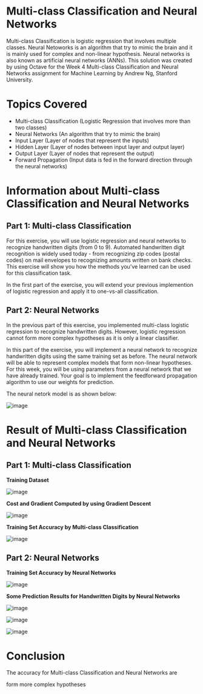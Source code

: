 # Multi-class Classification and Neural Networks
Multi-class Classification is logistic regression that involves multiple classes. Neural Netoworks is an algorithm that try to mimic the brain and it is mainly used for complex and non-linear hypothesis. Neural networks is also known as artificial neural networks (ANNs). This solution was created by using Octave for the Week 4 Multi-class Classification and Neural Networks assignment for Machine Learning by Andrew Ng, Stanford University. 

# Topics Covered 
- Multi-class Classification (Logistic Regression that involves more than two classes)
- Neural Networks (An algorithm that try to mimic the brain)
- Input Layer (Layer of nodes that represent the inputs)
- Hidden Layer (Layer of nodes between input layer and output layer) 
- Output Layer (Layer of nodes that represent the output)
- Forward Propagation (Input data is fed in the forward direction through the neural networks)

# Information about Multi-class Classification and Neural Networks
## Part 1: Multi-class Classification 
For this exercise, you will use logistic regression and neural networks to recognize handwritten digits (from 0 to 9). Automated handwritten digit recognition is widely used today - from recognizing zip codes (postal codes) on mail envelopes to recognizing amounts written on bank checks. This exercise will show you how the methods you’ve learned can be used for this classification task.

In the first part of the exercise, you will extend your previous implemention of logistic regression and apply it to one-vs-all classification.

## Part 2: Neural Networks
In the previous part of this exercise, you implemented multi-class logistic regression to recognize handwritten digits. However, logistic regression cannot form more complex hypotheses as it is only a linear classifier.

In this part of the exercise, you will implement a neural network to recognize handwritten digits using the same training set as before. The neural network will be able to represent complex models that form non-linear hypotheses. For this week, you will be using parameters from a neural network that we have already trained. Your goal is to implement the feedforward propagation algorithm to use our weights for prediction.

The neural netork model is as shown below: 

![image](https://user-images.githubusercontent.com/95561298/183638986-f3e914a5-d139-4149-be8f-dda368cbd090.png)

# Result of Multi-class Classification and Neural Networks
## Part 1: Multi-class Classification 
**Training Dataset**

![image](https://user-images.githubusercontent.com/95561298/183639056-97117dcf-ec0f-4c40-b23c-71c22a2263d1.png)

**Cost and Gradient Computed by using Gradient Descent**

![image](https://user-images.githubusercontent.com/95561298/183639383-b7d0de9a-2cc4-46eb-944e-7389b6294121.png)

**Training Set Accuracy by Multi-class Classification**

![image](https://user-images.githubusercontent.com/95561298/183639499-5600866e-e586-4d19-8444-1f17e1f4d56a.png)

## Part 2: Neural Networks
**Training Set Accuracy by Neural Networks**

![image](https://user-images.githubusercontent.com/95561298/183639723-82419672-9189-4a99-80f7-bafb919fe4b5.png)

**Some Prediction Results for Handwritten Digits by Neural Networks**

![image](https://user-images.githubusercontent.com/95561298/183639993-a156056b-e82f-4ea0-b1da-013edbb95a8a.png)

![image](https://user-images.githubusercontent.com/95561298/183640083-e99d61fc-2baf-4c0a-8fb1-5b2514615d2d.png)

![image](https://user-images.githubusercontent.com/95561298/183640142-7f5936b1-f550-4d76-8f98-0f715c95235b.png)

# Conclusion 
The accuracy for Multi-class Classification and Neural Networks are 

form more complex hypotheses
